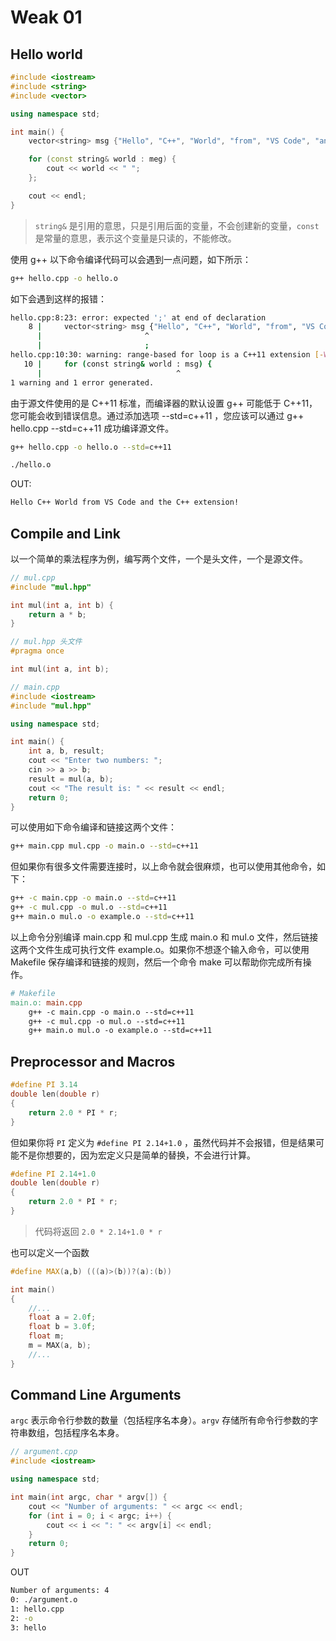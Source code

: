 # Weak 01

## Hello world

```cpp
#include <iostream>
#include <string>
#include <vector>

using namespace std;

int main() {
    vector<string> msg {"Hello", "C++", "World", "from", "VS Code", "and the C++ extension!"};

    for (const string& world : meg) {
        cout << world << " ";
    };

    cout << endl;
}
```

> `string&` 是引用的意思，只是引用后面的变量，不会创建新的变量，`const` 是常量的意思，表示这个变量是只读的，不能修改。

使用 g++ 以下命令编译代码可以会遇到一点问题，如下所示：

```bash
g++ hello.cpp -o hello.o
```

如下会遇到这样的报错：

```bash
hello.cpp:8:23: error: expected ';' at end of declaration
    8 |     vector<string> msg {"Hello", "C++", "World", "from", "VS Code", "and the C++ extension!"};
      |                       ^
      |                       ;
hello.cpp:10:30: warning: range-based for loop is a C++11 extension [-Wc++11-extensions]
   10 |     for (const string& world : msg) {
      |                              ^
1 warning and 1 error generated.
```

由于源文件使用的是 C++11 标准，而编译器的默认设置 g++ 可能低于 C++11，您可能会收到错误信息。通过添加选项 --std=c++11 ，您应该可以通过 g++ hello.cpp --std=c++11 成功编译源文件。

```bash
g++ hello.cpp -o hello.o --std=c++11

./hello.o
```

OUT:
```bash
Hello C++ World from VS Code and the C++ extension!
```


## Compile and Link

以一个简单的乘法程序为例，编写两个文件，一个是头文件，一个是源文件。

```cpp
// mul.cpp
#include "mul.hpp"

int mul(int a, int b) {
    return a * b;
}
```

```cpp
// mul.hpp 头文件
#pragma once

int mul(int a, int b);
```

```cpp
// main.cpp
#include <iostream>
#include "mul.hpp"

using namespace std;

int main() {
    int a, b, result;
    cout << "Enter two numbers: ";
    cin >> a >> b;
    result = mul(a, b);
    cout << "The result is: " << result << endl;
    return 0;
}
```

可以使用如下命令编译和链接这两个文件：

```bash
g++ main.cpp mul.cpp -o main.o --std=c++11
```

但如果你有很多文件需要连接时，以上命令就会很麻烦，也可以使用其他命令，如下：

```bash
g++ -c main.cpp -o main.o --std=c++11
g++ -c mul.cpp -o mul.o --std=c++11
g++ main.o mul.o -o example.o --std=c++11
```

以上命令分别编译 main.cpp 和 mul.cpp 生成 main.o 和 mul.o 文件，然后链接这两个文件生成可执行文件 example.o。如果你不想逐个输入命令，可以使用 Makefile 保存编译和链接的规则，然后一个命令 make 可以帮助你完成所有操作。

```makefile
# Makefile
main.o: main.cpp
    g++ -c main.cpp -o main.o --std=c++11
    g++ -c mul.cpp -o mul.o --std=c++11
    g++ main.o mul.o -o example.o --std=c++11
```

## Preprocessor and Macros

```cpp
#define PI 3.14
double len(double r)
{
    return 2.0 * PI * r;
}
```

但如果你将 `PI` 定义为 `#define PI 2.14+1.0` ，虽然代码并不会报错，但是结果可能不是你想要的，因为宏定义只是简单的替换，不会进行计算。

```cpp
#define PI 2.14+1.0
double len(double r)
{
    return 2.0 * PI * r;
}
```

> 代码将返回 `2.0 * 2.14+1.0 * r`

也可以定义一个函数

```cpp
#define MAX(a,b) (((a)>(b))?(a):(b))

int main()
{
    //...
    float a = 2.0f;
    float b = 3.0f;
    float m;
    m = MAX(a, b);
    //...
}
```

## Command Line Arguments

`argc` 表示命令行参数的数量（包括程序名本身）。`argv` 存储所有命令行参数的字符串数组，包括程序名本身。

```cpp
// argument.cpp
#include <iostream>

using namespace std;

int main(int argc, char * argv[]) {
    cout << "Number of arguments: " << argc << endl;
    for (int i = 0; i < argc; i++) {
        cout << i << ": " << argv[i] << endl;
    }
    return 0;
}
```

OUT
```bash
Number of arguments: 4
0: ./argument.o
1: hello.cpp
2: -o
3: hello
```

